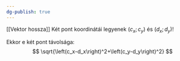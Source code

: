 ```yaml
---
dg-publish: true
---
```

[[Vektor hossza]]
Két pont koordinátái legyenek $(c_x;c_y)$ és $(d_x;d_y)$! 

Ekkor e két pont távolsága:
$$
\sqrt{\left(c_x-d_x\right)^2+\left(c_y-d_y\right)^2}
$$